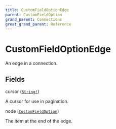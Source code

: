 ```yaml
---
title: CustomFieldOptionEdge
parent: CustomFieldOption
grand_parent: Connections
great_grand_parent: Reference
---
```


# CustomFieldOptionEdge

An edge in a connection.

## Fields

<div class="field-entry ">
  <span id="cursor" class="field-name anchored">cursor (<code><a href="/docs/reference/scalar/string">String!</a></code>)</span>

  <div class="description-wrapper">
   <p>A cursor for use in pagination.</p>

  </div>
</div>

<div class="field-entry ">
  <span id="node" class="field-name anchored">node (<code><a href="/docs/reference/object/custom_field_option">CustomFieldOption</a></code>)</span>

  <div class="description-wrapper">
   <p>The item at the end of the edge.</p>

  </div>
</div>

